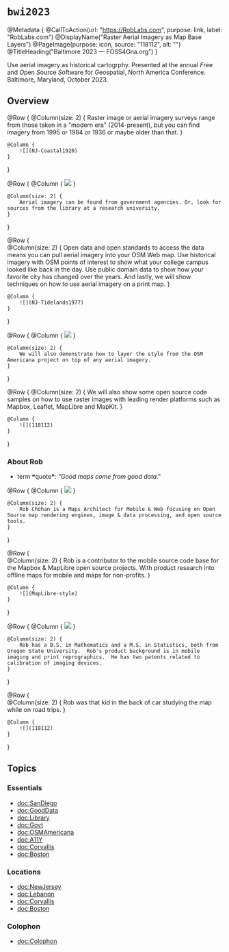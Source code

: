 # ``bwi2023``

@Metadata {
    @CallToAction(url: "https://RobLabs.com", purpose: link, label: "RobLabs.com")
    @DisplayName("Raster Aerial Imagery as Map Base Layers")
    @PageImage(purpose: icon, source: "118112", alt: "")
    @TitleHeading("Baltimore 2023 — FOSS4Gna.org")
}

Use aerial imagery as historical cartogrphy.  Presented at the annual *F*ree and *O*pen *S*ource *S*oftware for *G*eospatial, North America Conference. Baltimore, Maryland, October 2023.

## Overview

@Row {
    @Column(size: 2) {
        Raster image or aerial imagery surveys range from those taken in a "modern era" (2014-present), but you can find imagery from 1995 or 1984 or 1936 or maybe older than that.
    }
    
    @Column {
        ![](NJ-Coastal1920)
    }    
}
    
@Row {
    @Column {
        ![](NJ-BlackWhite1930)
    }
    
    @Column(size: 2) {
        Aerial imagery can be found from government agencies. Or, look for sources from the library at a research university.
    }
}

@Row {    
    @Column(size: 2) {
        Open data and open standards to access the data means you can pull aerial imagery into your OSM Web map. Use historical imagery with OSM points of interest to show what your college campus looked like back in the day. Use public domain data to show how your favorite city has changed over the years. And lastly, we will show techniques on how to use aerial imagery on a print map. 
    }
    
    @Column {
        ![](NJ-Tidelands1977)
    }

}

@Row {
    @Column {
        ![](NJ-Natural2019)
    }
    
    @Column(size: 2) {
        We will also demonstrate how to layer the style from the OSM Americana project on top of any aerial imagery.
    }
}

@Row {
    @Column(size: 2) {
        We will also show some open source code samples on how to use raster images with leading render platforms such as Mapbox, Leaflet, MapLibre and MapKit.
    }
    
    @Column {
        ![](118112)
    }
}


### About Rob

- term ❝quote❞: *"Good maps come from good data."*

@Row {
    @Column {
        ![](RobChohan)
    }
    
    @Column(size: 2) {
        Rob Chohan is a Maps Architect for Mobile & Web focusing on Open Source map rendering engines, image & data processing, and open source tools.
    }
}

@Row {    
    @Column(size: 2) {
        Rob is a contributor to the mobile source code base for the Mapbox & MapLibre open source projects.  With product research into offline maps for mobile and maps for non-profits.
    }
    
    @Column {
        ![](MapLibre-style)
    }
}

@Row {
    @Column {
        ![](Kidder-Hall)
    }
    
    @Column(size: 2) {
        Rob has a B.S. in Mathematics and a M.S. in Statistics, both from Oregon State University.  Rob's product background is in mobile imaging and print reprographics.  He has two patents related to calibration of imaging devices.
    }
}

@Row {    
    @Column(size: 2) {
        Rob was that kid in the back of car studying the map while on road trips. 
    }
    
    @Column {
        ![](118112)
    }
}


## Topics

### Essentials

* <doc:SanDiego>
* <doc:GoodData>
* <doc:Library>
* <doc:Govt>
* <doc:OSMAmericana>
* <doc:A11Y>
* <doc:Corvallis>
* <doc:Boston>

### Locations

* <doc:NewJersey>
* <doc:Lebanon>
* <doc:Corvallis>
* <doc:Boston>

### Colophon

* <doc:Colophon>
